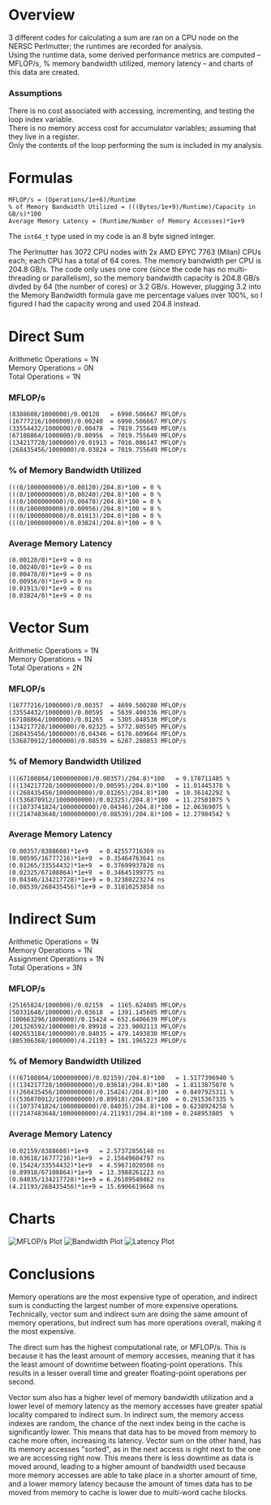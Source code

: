 # Overview
3 different codes for calculating a sum are ran on a CPU node on the NERSC Perlmutter; the runtimes are recorded for analysis.  
Using the runtime data, some derived performance metrics are computed – MFLOP/s, % memory bandwidth utilized, memory latency – and charts of this data are created.

### Assumptions
There is no cost associated with accessing, incrementing, and testing the loop index variable.  
There is no memory access cost for accumulator variables; assuming that they live in a register.  
Only the contents of the loop performing the sum is included in my analysis.  

# Formulas
`MFLOP/s = (Operations/1e+6)/Runtime`  
`% of Memory Bandwidth Utilized = (((Bytes/1e+9)/Runtime)/Capacity in GB/s)*100`  
`Average Memory Latency = (Runtime/Number of Memory Accesses)*1e+9`  

The `int64_t` type used in my code is an 8 byte signed integer.

The Perlmutter has 3072 CPU nodes with 2x AMD EPYC 7763 (Milan) CPUs each; each CPU has a total of 64 cores. The memory bandwidth per CPU is 204.8 GB/s. The code only uses one core (since the code has no multi-threading or parallelism), so the memory bandwidth capacity is 204.8 GB/s divded by 64 (the number of cores) or 3.2 GB/s. However, plugging 3.2 into the Memory Bandwidth formula gave me percentage values over 100%, so I figured I had the capacity wrong and used 204.8 instead.

# Direct Sum
Arithmetic Operations = 1N  
Memory Operations = 0N  
Total Operations = 1N  

### MFLOP/s
```
(8388608/1000000)/0.00120   = 6990.506667 MFLOP/s
(16777216/1000000)/0.00240  = 6990.506667 MFLOP/s
(33554432/1000000)/0.00478  = 7019.755649 MFLOP/s
(67108864/1000000)/0.00956  = 7019.755649 MFLOP/s
(134217728/1000000)/0.01913 = 7016.086147 MFLOP/s
(268435456/1000000)/0.03824 = 7019.755649 MFLOP/s
```
### % of Memory Bandwidth Utilized
```
(((0/1000000000)/0.00120)/204.8)*100 = 0 %
(((0/1000000000)/0.00240)/204.8)*100 = 0 %
(((0/1000000000)/0.00478)/204.8)*100 = 0 %
(((0/1000000000)/0.00956)/204.8)*100 = 0 %
(((0/1000000000)/0.01913)/204.8)*100 = 0 %
(((0/1000000000)/0.03824)/204.8)*100 = 0 %
```
### Average Memory Latency
```
(0.00120/0)*1e+9 = 0 ns
(0.00240/0)*1e+9 = 0 ns
(0.00478/0)*1e+9 = 0 ns
(0.00956/0)*1e+9 = 0 ns
(0.01913/0)*1e+9 = 0 ns
(0.03824/0)*1e+9 = 0 ns
```

# Vector Sum
Arithmetic Operations = 1N  
Memory Operations = 1N  
Total Operations = 2N  

### MFLOP/s
```
(16777216/1000000)/0.00357  = 4699.500280 MFLOP/s
(33554432/1000000)/0.00595  = 5639.400336 MFLOP/s
(67108864/1000000)/0.01265  = 5305.048538 MFLOP/s
(134217728/1000000)/0.02325 = 5772.805505 MFLOP/s
(268435456/1000000)/0.04346 = 6176.609664 MFLOP/s
(536870912/1000000)/0.08539 = 6287.280853 MFLOP/s
```
### % of Memory Bandwidth Utilized
```
(((67108864/1000000000)/0.00357)/204.8)*100   = 9.178711485 %
(((134217728/1000000000)/0.00595)/204.8)*100  = 11.01445378 %
(((268435456/1000000000)/0.01265)/204.8)*100  = 10.36142292 %
(((536870912/1000000000)/0.02325)/204.8)*100  = 11.27501075 %
(((1073741824/1000000000)/0.04346)/204.8)*100 = 12.06369075 %
(((2147483648/1000000000)/0.08539)/204.8)*100 = 12.27984542 %
```
### Average Memory Latency
```
(0.00357/8388608)*1e+9   = 0.42557716369 ns
(0.00595/16777216)*1e+9  = 0.35464763641 ns
(0.01265/33554432)*1e+9  = 0.37699937820 ns
(0.02325/67108864)*1e+9  = 0.34645199775 ns
(0.04346/134217728)*1e+9 = 0.32380223274 ns
(0.08539/268435456)*1e+9 = 0.31810253858 ns
```

# Indirect Sum
Arithmetic Operations = 1N  
Memory Operations = 1N  
Assignment Operations = 1N  
Total Operations = 3N  

### MFLOP/s
```
(25165824/1000000)/0.02159  = 1165.624085 MFLOP/s
(50331648/1000000)/0.03618  = 1391.145605 MFLOP/s
(100663296/1000000)/0.15424 = 652.6406639 MFLOP/s
(201326592/1000000)/0.89918 = 223.9002113 MFLOP/s
(402653184/1000000)/0.84035 = 479.1493830 MFLOP/s
(805306368/1000000)/4.21193 = 191.1965223 MFLOP/s
```
### % of Memory Bandwidth Utilized
```
(((67108864/1000000000)/0.02159)/204.8)*100   = 1.5177396940 %
(((134217728/1000000000)/0.03618)/204.8)*100  = 1.8113875070 %
(((268435456/1000000000)/0.15424)/204.8)*100  = 0.8497925311 %
(((536870912/1000000000)/0.89918)/204.8)*100  = 0.2915367335 %
(((1073741824/1000000000)/0.84035)/204.8)*100 = 0.6238924258 %
(((2147483648/1000000000)/4.21193)/204.8)*100 = 0.248953805  %
```
### Average Memory Latency
```
(0.02159/8388608)*1e+9   = 2.57372856140 ns
(0.03618/16777216)*1e+9  = 2.15649604797 ns
(0.15424/33554432)*1e+9  = 4.59671020508 ns
(0.89918/67108864)*1e+9  = 13.3988261223 ns
(0.84035/134217728)*1e+9 = 6.26109540462 ns
(4.21193/268435456)*1e+9 = 15.6906619668 ns
```

# Charts
![MFLOP/s Plot](mflops_plot.png)
![Bandwidth Plot](bandwidth_plot.png)
![Latency Plot](latency_plot.png)

# Conclusions
Memory operations are the most expensive type of operation, and indirect sum is conducting the largest number of more expensive operations. Technically, vector sum and indirect sum are doing the same amount of memory operations, but indirect sum has more operations overall, making it the most expensive.

The direct sum has the highest computational rate, or MFLOP/s. This is because it has the least amount of memory accesses, meaning that it has the least amount of downtime between floating-point operations. This results in a lesser overall time and greater floating-point operations per second.

Vector sum also has a higher level of memory bandwidth utilization and a lower level of memory latency as the memory accesses have greater spatial locality compared to indirect sum. In indirect sum, the memory access indexes are random, the chance of the next index being in the cache is significantly lower. This means that data has to be moved from memory to cache more often, increasing its latency. Vector sum on the other hand, has its memory accesses "sorted", as in the next access is right next to the one we are accessing right now. This means there is less downtime as data is moved around, leading to a higher amount of bandwidth used because more memory accesses are able to take place in a shorter amount of time, and a lower memory latency because the amount of times data has to be moved from memory to cache is lower due to multi-word cache blocks.